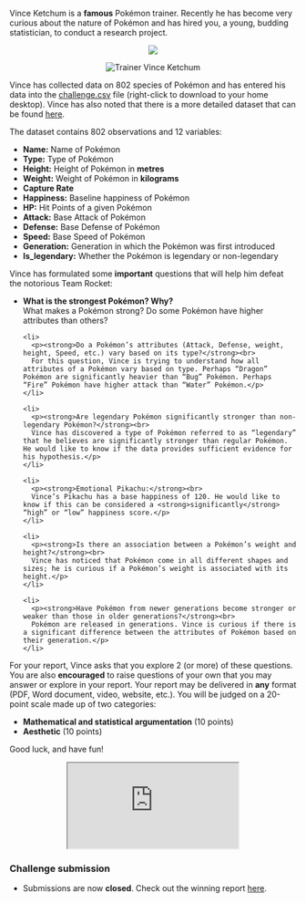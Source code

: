 Vince Ketchum is a **famous** Pokémon trainer. Recently he has become very curious about the nature of Pokémon and has hired you, a young, budding statistician, to conduct a research project. 

<p align="center"> <img class="prof" src="https://merrickmath.github.io/MerrickMath.github.io-PokemonChallenge/trainer.png">   </p>

  <p align="center">
    <img class="prof" src="https://merrickmath.github.io/MerrickMath.github.io-PokemonChallenge/trainer.png" alt="Trainer Vince Ketchum">
  </p>

  <p>
    Vince has collected data on 802 species of Pokémon and has entered his data into the
    <a href="https://merrickmath.github.io/MerrickMath.github.io-PokemonChallenge/challenge.csv">challenge.csv</a>
    file (right-click to download to your home desktop). Vince has also noted that there is a more detailed dataset that can be found
    <a href="https://www.kaggle.com/rounakbanik/pokemon">here</a>.
  </p>

  <p>The dataset contains 802 observations and 12 variables:</p>
  <ul>
    <li><strong>Name:</strong> Name of Pokémon</li>
    <li><strong>Type:</strong> Type of Pokémon</li>
    <li><strong>Height:</strong> Height of Pokémon in <strong>metres</strong></li>
    <li><strong>Weight:</strong> Weight of Pokémon in <strong>kilograms</strong></li>
    <li><strong>Capture Rate</strong></li>
    <li><strong>Happiness:</strong> Baseline happiness of Pokémon</li>
    <li><strong>HP:</strong> Hit Points of a given Pokémon</li>
    <li><strong>Attack:</strong> Base Attack of Pokémon</li>
    <li><strong>Defense:</strong> Base Defense of Pokémon</li>
    <li><strong>Speed:</strong> Base Speed of Pokémon</li>
    <li><strong>Generation:</strong> Generation in which the Pokémon was first introduced</li>
    <li><strong>Is_legendary:</strong> Whether the Pokémon is legendary or non-legendary</li>
  </ul>

  <p>Vince has formulated some <strong>important</strong> questions that will help him defeat the notorious Team Rocket:</p>

  <ul>
    <li>
      <p><strong>What is the strongest Pokémon? Why?</strong><br>
      What makes a Pokémon strong? Do some Pokémon have higher attributes than others?</p>
    </li>

    <li>
      <p><strong>Do a Pokémon’s attributes (Attack, Defense, weight, height, Speed, etc.) vary based on its type?</strong><br>
      For this question, Vince is trying to understand how all attributes of a Pokémon vary based on type. Perhaps “Dragon” Pokémon are significantly heavier than “Bug” Pokémon. Perhaps “Fire” Pokémon have higher attack than “Water” Pokémon.</p>
    </li>

    <li>
      <p><strong>Are legendary Pokémon significantly stronger than non-legendary Pokémon?</strong><br>
      Vince has discovered a type of Pokémon referred to as “legendary” that he believes are significantly stronger than regular Pokémon. He would like to know if the data provides sufficient evidence for his hypothesis.</p>
    </li>

    <li>
      <p><strong>Emotional Pikachu:</strong><br>
      Vince’s Pikachu has a base happiness of 120. He would like to know if this can be considered a <strong>significantly</strong> “high” or “low” happiness score.</p>
    </li>

    <li>
      <p><strong>Is there an association between a Pokémon’s weight and height?</strong><br>
      Vince has noticed that Pokémon come in all different shapes and sizes; he is curious if a Pokémon’s weight is associated with its height.</p>
    </li>

    <li>
      <p><strong>Have Pokémon from newer generations become stronger or weaker than those in older generations?</strong><br>
      Pokémon are released in generations. Vince is curious if there is a significant difference between the attributes of Pokémon based on their generation.</p>
    </li>
  </ul>

  <p>
    For your report, Vince asks that you explore 2 (or more) of these questions. You are also <strong>encouraged</strong> to raise questions of your own that you may answer or explore in your report. Your report may be delivered in <strong>any</strong> format (PDF, Word document, video, website, etc.). You will be judged on a 20-point scale made up of two categories:
  </p>
  <ul>
    <li><strong>Mathematical and statistical argumentation</strong> (10 points)</li>
    <li><strong>Aesthetic</strong> (10 points)</li>
  </ul>

  <p>Good luck, and have fun!</p>

  <p align="center">
    <iframe
      src="https://www.youtube.com/embed/6xKWiCMKKJg"
      class="frame"
      title="Pokémon Challenge Video"
      allow="accelerometer; autoplay; encrypted-media; gyroscope; picture-in-picture"
      allowfullscreen>
    </iframe>
  </p>

  <h3>Challenge submission</h3>
  <ul>
    <li>Submissions are now <strong>closed</strong>. Check out the winning report
      <a href="https://merrickmath.github.io/MerrickMath.github.io-PokemonChallenge/Winner.pdf">here</a>.
    </li>
  </ul>

</body>
